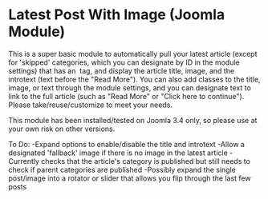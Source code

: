 Latest Post With Image (Joomla Module)
========

This is a super basic module to automatically pull your latest article (except for 'skipped' categories, which you can designate by ID in the module settings) that has an <img> tag, and display the article title, image, and the introtext (text before the "Read More").  You can also add classes to the title, image, or text through the module settings, and you can designate text to link to the full article (such as "Read More" or "Click here to continue").  Please take/reuse/customize to meet your needs.

This module has been installed/tested on Joomla 3.4 only, so please use at your own risk on other versions.

To Do:
-Expand options to enable/disable the title and introtext
-Allow a designated 'fallback' image if there is no image in the latest article
-Currently checks that the article's category is published but still needs to check if parent categories are published
-Possibly expand the single post/image into a rotator or slider that allows you flip through the last few posts
